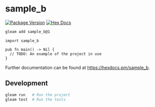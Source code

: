 # sample_b

[![Package Version](https://img.shields.io/hexpm/v/sample_b)](https://hex.pm/packages/sample_b)
[![Hex Docs](https://img.shields.io/badge/hex-docs-ffaff3)](https://hexdocs.pm/sample_b/)

```sh
gleam add sample_b@1
```
```gleam
import sample_b

pub fn main() -> Nil {
  // TODO: An example of the project in use
}
```

Further documentation can be found at <https://hexdocs.pm/sample_b>.

## Development

```sh
gleam run   # Run the project
gleam test  # Run the tests
```
